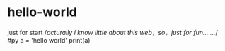 # hello-world
just for start
/*acturally i know little about this web，so，just for fun.......*/
#py
a = 'hello world'
print(a)

